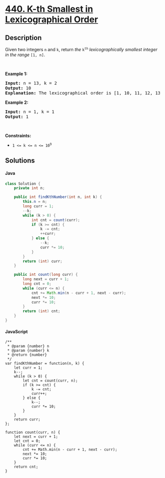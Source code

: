 # [440. K-th Smallest in Lexicographical Order](https://leetcode.com/problems/k-th-smallest-in-lexicographical-order)

## Description

<!-- description:start -->

<p>Given two integers <code>n</code> and <code>k</code>, return <em>the</em> <code>k<sup>th</sup></code> <em>lexicographically smallest integer in the range</em> <code>[1, n]</code>.</p>

<p>&nbsp;</p>
<p><strong class="example">Example 1:</strong></p>

<pre>
<strong>Input:</strong> n = 13, k = 2
<strong>Output:</strong> 10
<strong>Explanation:</strong> The lexicographical order is [1, 10, 11, 12, 13, 2, 3, 4, 5, 6, 7, 8, 9], so the second smallest number is 10.
</pre>

<p><strong class="example">Example 2:</strong></p>

<pre>
<strong>Input:</strong> n = 1, k = 1
<strong>Output:</strong> 1
</pre>

<p>&nbsp;</p>
<p><strong>Constraints:</strong></p>

<ul>
	<li><code>1 &lt;= k &lt;= n &lt;= 10<sup>9</sup></code></li>
</ul>

<!-- description:end -->

## Solutions

#### Java

```java
class Solution {
    private int n;

    public int findKthNumber(int n, int k) {
        this.n = n;
        long curr = 1;
        --k;
        while (k > 0) {
            int cnt = count(curr);
            if (k >= cnt) {
                k -= cnt;
                ++curr;
            } else {
                --k;
                curr *= 10;
            }
        }
        return (int) curr;
    }

    public int count(long curr) {
        long next = curr + 1;
        long cnt = 0;
        while (curr <= n) {
            cnt += Math.min(n - curr + 1, next - curr);
            next *= 10;
            curr *= 10;
        }
        return (int) cnt;
    }
}
```

#### JavaScript

```Js
/**
 * @param {number} n
 * @param {number} k
 * @return {number}
 */
var findKthNumber = function(n, k) {
    let curr = 1;
    k--;
    while (k > 0) {
        let cnt = count(curr, n);
        if (k >= cnt) {
            k -= cnt;
            curr++;
        } else {
            k--;
            curr *= 10;
        }
    }
    return curr;
};

function count(curr, n) {
    let next = curr + 1;
    let cnt = 0;
    while (curr <= n) {
        cnt += Math.min(n - curr + 1, next - curr);
        next *= 10;
        curr *= 10;
    }
    return cnt;
}
```
